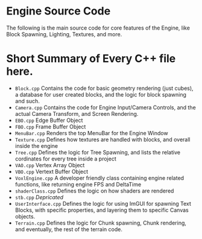 # Engine Source Code

The following is the main source code for core features of the Engine, like Block Spawning, Lighting, Textures, and more.

# Short Summary of Every C++ file here.

- `Block.cpp` Contains the code for basic geometry rendering (just cubes), a database for user created blocks, and the logic for block spawning and such.
- `Camera.cpp` Contains the code for Engine Input/Camera Controls, and the actual Camera Transform, and Screen Rendering.
- `EBO.cpp` Edge Buffer Object
- `FBO.cpp` Frame Buffer Object
- `MenuBar.cpp` Renders the top MenuBar for the Engine Window
- `Texture.cpp` Defines how textures are handled with blocks, and overall inside the engine
- `Tree.cpp` Defines the logic for Tree Spawning, and lists the relative cordinates for every tree inside a project
- `VAO.cpp` Vertex Array Object
- `VBO.cpp` Vertext Buffer Object
- `VoxlEngine.cpp` A developer friendly class containing engine related functions, like returning engine FPS and DeltaTime
- `shaderClass.cpp` Defines the logic on how shaders are rendered
- `stb.cpp` *Depricated*
- `UserInterface.cpp` Defines the logic for using ImGUI for spawning Text Blocks, with specific properties, and layering them to specific Canvas objects.
- `Terrain.cpp` Defines the logic for Chunk spawning, Chunk rendering, and eventually, the rest of the terrain code. 
